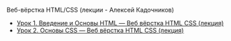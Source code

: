 Веб-вёрстка HTML/CSS (лекции - Алексей Кадочников)

* [Урок 1. Введение и Основы HTML — Веб вёрстка HTML CSS (лекция)](https://youtu.be/tvOZ-9Gq2os)
* [Урок 2. Основы CSS — Веб вёрстка HTML CSS (лекция)](https://youtu.be/yrVVvUGX1TU)


